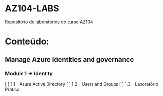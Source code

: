 # AZ104-LABS

Repositório de laboratórios do curso AZ104

# Conteúdo:

## Manage Azure identities and governance

### Module 1 -> Identity

[ ] 1.1 - Azure Active Directory
[ ] 1.2 - Users and Groups
[ ] 1.3 - Laboratório Prático
